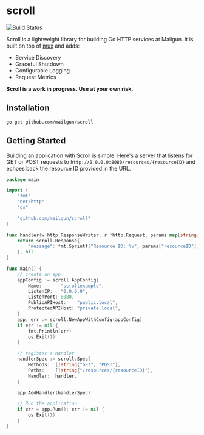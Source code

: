 # scroll

[![Build Status](http://img.shields.io/travis/mailgun/scroll/master.svg)](https://travis-ci.org/mailgun/scroll)


Scroll is a lightweight library for building Go HTTP services at Mailgun. It is
built on top of [mux](http://www.gorillatoolkit.org/pkg/mux) and adds:

- Service Discovery
- Graceful Shutdown
- Configurable Logging
- Request Metrics

**Scroll is a work in progress. Use at your own risk.**

## Installation

```
go get github.com/mailgun/scroll
```

## Getting Started

Building an application with Scroll is simple. Here's a server that listens for GET or POST requests to `http://0.0.0.0:8080/resources/{resourceID}` and echoes back the resource ID provided in the URL.

```go
package main

import (
	"fmt"
	"net/http"
	"os"

	"github.com/mailgun/scroll"
)

func handler(w http.ResponseWriter, r *http.Request, params map[string]string) (interface{}, error) {
	return scroll.Response{
		"message": fmt.Sprintf("Resource ID: %v", params["resourceID"]),
	}, nil
}

func main() {
	// create an app
	appConfig := scroll.AppConfig{
		Name:       "scrollexample",
		ListenIP:   "0.0.0.0",
		ListenPort: 8080,
		PublicAPIHost:    "public.local",
		ProtectedAPIHost: "private.local",
	}
	app, err := scroll.NewAppWithConfig(appConfig)
	if err != nil {
		fmt.Println(err)
		os.Exit(1)
	}

	// register a handler
	handlerSpec := scroll.Spec{
		Methods:  []string{"GET", "POST"},
		Paths:    []string{"/resources/{resourceID}"},
		Handler:  handler,
	}

	app.AddHandler(handlerSpec)

	// Run the application
    if err = app.Run(); err != nil {
        os.Exit(1)
    }
}
```
